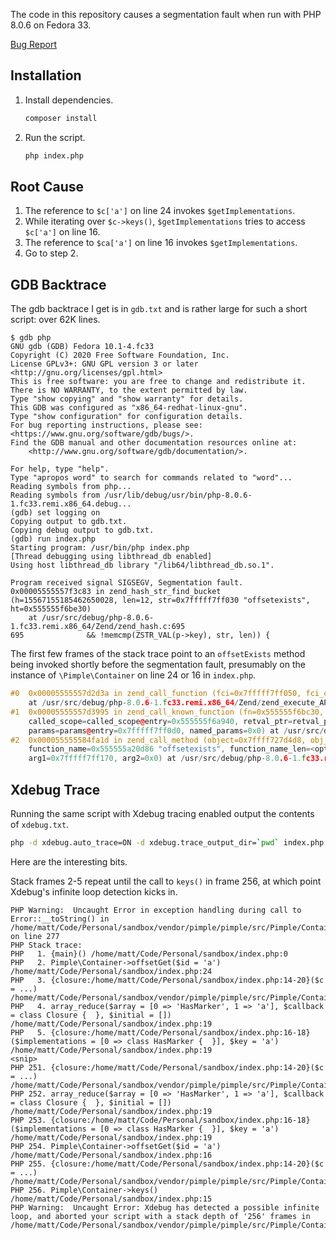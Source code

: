 The code in this repository causes a segmentation fault when run with PHP 8.0.6 on Fedora 33.

[Bug Report](https://bugs.php.net/bug.php?id=81062)

## Installation

1. Install dependencies.

    ```sh
    composer install
    ```

2. Run the script.

    ```sh
    php index.php
    ```

## Root Cause

1. The reference to `$c['a']` on line 24 invokes `$getImplementations`.
2. While iterating over `$c->keys()`, `$getImplementations` tries to access `$c['a']` on line 16.
3. The reference to `$ca['a']` on line 16 invokes `$getImplementations`.
4. Go to step 2.

## GDB Backtrace

The gdb backtrace I get is in `gdb.txt` and is rather large for such a short script: over 62K lines.

```
$ gdb php
GNU gdb (GDB) Fedora 10.1-4.fc33
Copyright (C) 2020 Free Software Foundation, Inc.
License GPLv3+: GNU GPL version 3 or later <http://gnu.org/licenses/gpl.html>
This is free software: you are free to change and redistribute it.
There is NO WARRANTY, to the extent permitted by law.
Type "show copying" and "show warranty" for details.
This GDB was configured as "x86_64-redhat-linux-gnu".
Type "show configuration" for configuration details.
For bug reporting instructions, please see:
<https://www.gnu.org/software/gdb/bugs/>.
Find the GDB manual and other documentation resources online at:
    <http://www.gnu.org/software/gdb/documentation/>.

For help, type "help".
Type "apropos word" to search for commands related to "word"...
Reading symbols from php...
Reading symbols from /usr/lib/debug/usr/bin/php-8.0.6-1.fc33.remi.x86_64.debug...
(gdb) set logging on
Copying output to gdb.txt.
Copying debug output to gdb.txt.
(gdb) run index.php
Starting program: /usr/bin/php index.php
[Thread debugging using libthread_db enabled]
Using host libthread_db library "/lib64/libthread_db.so.1".

Program received signal SIGSEGV, Segmentation fault.
0x00005555557f3c83 in zend_hash_str_find_bucket (h=15567155185462650028, len=12, str=0x7fffff7ff030 "offsetexists", ht=0x555555f6be30)
    at /usr/src/debug/php-8.0.6-1.fc33.remi.x86_64/Zend/zend_hash.c:695
695				 && !memcmp(ZSTR_VAL(p->key), str, len)) {
```

The first few frames of the stack trace point to an `offsetExists` method being invoked shortly before the segmentation fault, presumably on the instance of `\Pimple\Container` on line 24 or 16 in `index.php`.

```c++
#0  0x00005555557d2d3a in zend_call_function (fci=0x7fffff7ff050, fci_cache=0x7fffff7ff030)
    at /usr/src/debug/php-8.0.6-1.fc33.remi.x86_64/Zend/zend_execute_API.c:664
#1  0x00005555557d3995 in zend_call_known_function (fn=0x555555f6bc30, object=object@entry=0x7ffff727d4d8,
    called_scope=called_scope@entry=0x555555f6a940, retval_ptr=retval_ptr@entry=0x7fffff7ff160, param_count=param_count@entry=1,
    params=params@entry=0x7fffff7ff0d0, named_params=0x0) at /usr/src/debug/php-8.0.6-1.fc33.remi.x86_64/Zend/zend_execute_API.c:985
#2  0x000055555584fa1d in zend_call_method (object=0x7ffff727d4d8, obj_ce=<optimized out>, fn_proxy=0x0,
    function_name=0x555555a20d86 "offsetexists", function_name_len=<optimized out>, retval_ptr=0x7fffff7ff160, param_count=1,
    arg1=0x7fffff7ff170, arg2=0x0) at /usr/src/debug/php-8.0.6-1.fc33.remi.x86_64/Zend/zend_interfaces.c:82
```

## Xdebug Trace

Running the same script with Xdebug tracing enabled output the contents of `xdebug.txt`.

```sh
php -d xdebug.auto_trace=ON -d xdebug.trace_output_dir=`pwd` index.php 2>&1 | tee xdebug.txt
```

Here are the interesting bits.

Stack frames 2-5 repeat until the call to `keys()` in frame 256, at which point Xdebug's infinite loop detection kicks in.

```
PHP Warning:  Uncaught Error in exception handling during call to Error::__toString() in /home/matt/Code/Personal/sandbox/vendor/pimple/pimple/src/Pimple/Container.php on line 277
PHP Stack trace:
PHP   1. {main}() /home/matt/Code/Personal/sandbox/index.php:0
PHP   2. Pimple\Container->offsetGet($id = 'a') /home/matt/Code/Personal/sandbox/index.php:24
PHP   3. {closure:/home/matt/Code/Personal/sandbox/index.php:14-20}($c = ...) /home/matt/Code/Personal/sandbox/vendor/pimple/pimple/src/Pimple/Container.php:118
PHP   4. array_reduce($array = [0 => 'HasMarker', 1 => 'a'], $callback = class Closure {  }, $initial = []) /home/matt/Code/Personal/sandbox/index.php:19
PHP   5. {closure:/home/matt/Code/Personal/sandbox/index.php:16-18}($implementations = [0 => class HasMarker {  }], $key = 'a') /home/matt/Code/Personal/sandbox/index.php:19
<snip>
PHP 251. {closure:/home/matt/Code/Personal/sandbox/index.php:14-20}($c = ...) /home/matt/Code/Personal/sandbox/vendor/pimple/pimple/src/Pimple/Container.php:118
PHP 252. array_reduce($array = [0 => 'HasMarker', 1 => 'a'], $callback = class Closure {  }, $initial = []) /home/matt/Code/Personal/sandbox/index.php:19
PHP 253. {closure:/home/matt/Code/Personal/sandbox/index.php:16-18}($implementations = [0 => class HasMarker {  }], $key = 'a') /home/matt/Code/Personal/sandbox/index.php:19
PHP 254. Pimple\Container->offsetGet($id = 'a') /home/matt/Code/Personal/sandbox/index.php:16
PHP 255. {closure:/home/matt/Code/Personal/sandbox/index.php:14-20}($c = ...) /home/matt/Code/Personal/sandbox/vendor/pimple/pimple/src/Pimple/Container.php:118
PHP 256. Pimple\Container->keys() /home/matt/Code/Personal/sandbox/index.php:15
PHP Warning:  Uncaught Error: Xdebug has detected a possible infinite loop, and aborted your script with a stack depth of '256' frames in /home/matt/Code/Personal/sandbox/vendor/pimple/pimple/src/Pimple/Container.php:277
```
